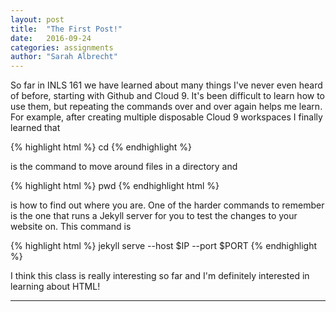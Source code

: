 ```yaml
---
layout: post
title:  "The First Post!"
date:   2016-09-24
categories: assignments
author: "Sarah Albrecht"
---
```


So far in INLS 161 we have learned about many things I've never even heard of
before, starting with Github and Cloud 9. It's been difficult to learn how to 
use them, but repeating the commands over and over again helps me learn. For 
example, after creating multiple disposable Cloud 9 workspaces I finally learned
that 

{% highlight html %}
 cd 
{% endhighlight %}

is the command to move around files in a directory and

{% highlight html %}
pwd 
{% endhighlight html %}

is how to find out where you are.  One of the harder commands to remember is the
one that runs a Jekyll server for you to test the changes to your website on.
This command is

{% highlight html %}
jekyll serve --host $IP --port $PORT
{% endhighlight %}

I think this class is really interesting so
far and I'm definitely interested in learning about HTML!

---

